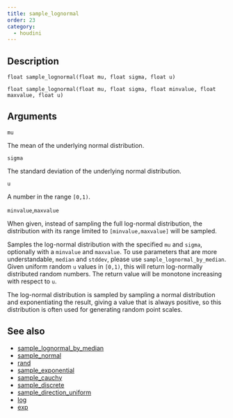 ```yaml
---
title: sample_lognormal
order: 23
category:
  - houdini
---
```


## Description

`float sample_lognormal(float mu, float sigma, float u)`

`float sample_lognormal(float mu, float sigma, float minvalue, float maxvalue, float u)`

## Arguments

`mu`

The mean of the underlying normal distribution.

`sigma`

The standard deviation of the underlying normal distribution.

`u`

A number in the range `[0,1)`.

`minvalue`,`maxvalue`

When given, instead of sampling the full log-normal distribution, the
distribution with its range limited to `[minvalue,maxvalue]` will be sampled.

Samples the log-normal distribution with the specified `mu` and `sigma`,
optionally with a `minvalue` and `maxvalue`. To use parameters that are more
understandable, `median` and `stddev`, please use
`sample_lognormal_by_median`. Given uniform random `u` values in `[0,1)`, this
will return log-normally distributed random numbers. The return value will be
monotone increasing with respect to `u`.

The log-normal distribution is sampled by sampling a normal distribution and
exponentiating the result, giving a value that is always positive, so this
distribution is often used for generating random point scales.

## See also

- [sample_lognormal_by_median](sample_lognormal_by_median.html)
- [sample_normal](sample_normal.html)
- [rand](rand.html)
- [sample_exponential](sample_exponential.html)
- [sample_cauchy](sample_cauchy.html)
- [sample_discrete](sample_discrete.html)
- [sample_direction_uniform](sample_direction_uniform.html)
- [log](log.html)
- [exp](exp.html)
